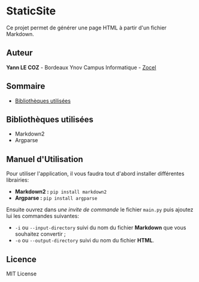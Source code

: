 # StaticSite
Ce projet permet de générer une page HTML à partir d'un fichier Markdown.

## Auteur
**Yann LE COZ** - Bordeaux Ynov Campus Informatique - [Zocel](https://github.com/Zocel)

## Sommaire
* [Bibliothèques utilisées](#bibliothèques-utilisées)

## Bibliothèques utilisées
* Markdown2
* Argparse

## Manuel d'Utilisation
Pour utiliser l'application, il vous faudra tout d'abord installer différentes librairies:
* **Markdown2 :** `pip install markdown2`
* **Argparse :** `pip install argparse`

Ensuite ouvrez dans *une invite de commande* le fichier `main.py` puis ajoutez lui les commandes suivantes:
* `-i` ou `--input-directory` suivi du nom du fichier **Markdown** que vous souhaitez convertir ;
* `-o` ou `--output-directory` suivi du nom du fichier **HTML**.

## Licence
MIT License
